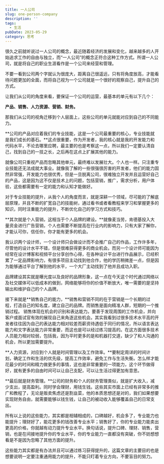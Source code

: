 ```yaml
---
title: 一人公司
slug: one-person-company
description: ''
tags:
  - 生活
pubDate: 2023-05-29
category: 思考
---
```


很久之前就听说过一人公司的概念，最近随着经济的发展和变化，越来越多的人开始追求工作的自由与独立，而“一人公司”的概念正符合这种工作方式。所谓一人公司，就是将自己的职业生涯看作是一个公司来经营和管理。


不要一看到公司两个字就认为很庞大，距离自己很遥远，只有将角度放高，才能看待问题更加的全面，而将自己视为一个公司就是一个很好的观察自己，提升自己的方式。


让我们从公司的角度来看，要保证一个公司的运营，最基本的单元有以下几个：


**产品、销售、人力资源、营销、财务。**


那我们从公司的视角迁移到个人层面上，这些公司的单元就能对应到自己的不同能力。


**公司的产品对应着我们的专业技能，这是一个公司最重要的核心，专业技能就是我们成长的基石。**这点很重要，作为开发者，我的核心就是我的开发能力和代码水平，不论去哪里应聘，最主要的也是考察这一点，所以我们一定要认清自己，找到自己的一技之长，之后再在这点上扩展其他的能力。


就像公司只重视产品而忽略其他单元，最终难以发展壮大。个人也一样。只注重专业技能还无法成就大事业。就像我了解的一些很强很厉害的开发者，他们的能力固然非常强，开发能力也很优秀，但是一旦脱离公司，很难独立开发并且运营好自己的产品，这是因为这不仅是技术上的问题，包括营销，推广，需求分析，用户体验，这些都需要有一定的能力和认知才能做好。


对于专业技能的提升，从我个人的角度而言，就是深耕一个领域，尽可能的了解底层原理，并且不断的扩宽自己的技能树，通过看书或者看教程来学习和掌握更多的知识，同时注重能力的提升，不断优化自己的学习方式和技巧。


**其次就是个人营销，这相当于个人品牌的建设。**就像麦当劳，肯德基投入大量资金进行广告营销，个人也需要不断提高在行业内的影响力，只有大家了解你，才能认可你，信任你，你才能有更多的机会。


我认识两个设计师，一个设计师只会做设计而不会推广自己的作品，工作许多年，尽管他的设计水平不错，但是很难获得更多的商业机会。而另一个设计师可能因为经常在设计博客和视频平台分享创作心得，在各种设计平台进行作品展示，已经积累了一定品牌影响力，有很多项目主动找到他合作，他的学历稍微差一点，但是因为能够通过平台了解到他的水平，一个大厂主动找到了他并且成功入职。


品牌建设其实就是曝光度以及良好的品牌形象，这一点在今天这个时代通过网络以及社交媒体可以低成本的做到，网络能够将你的价值不断放大，唯一需要的是坚持输出和维护自己的个人品牌。


接下来就是**销售自己的能力，**销售和营销不同的在于营销是一个长期的过程，打造自己的知名度，建立自己的品牌。而销售是面向精准人群，短期的一个推销过程。 销售体现在机会的识别和表达能力。要善于发现周围的工作机会，并向客户或面试官有效的展现自己来角逐这些机会。其实我看到过很多技术水平高的开发者往往因为自己的表达能力相对较差而薪资待遇低于同行的情况，所以语言表达能力和文字表达能力非常重要，而这也是可以经过练习提高的。在这方面很多技术人员能力相对较弱，包括我，因为平时更多的是和机器打交道，缺少了和人沟通的机会，所以更加需要提升。


**人力资源，对应到个人就是时间管理以及工作效率。**要制定周详的时间计划，确定工作和生活的优先级，提高工作效率，避免工作与生活失衡。怎么样才能花最少的时间和精力做更多的事情，这也是非常重要的一项能力，这个环节做得好，就有更多的自由时间可以让自己支配，可以让生活过得更加有意思。


**最后就是财务管理。**公司的财务和个人的财务管理类似，就是扩大收入，减少支出，提高盈利。同时学会理财，用钱生钱。这些其实市面上已经有非常多的推广和教程了，无论是贩卖焦虑还是割韭菜，他的本质思想还是对的，我们如果想要实现财务自由，就需要能够以钱生钱，让自己的被动收入能够覆盖自己的日常支出。


所有以上说的这些能力，其实都是相辅相成的，口碑越好，机会多了，专业能力也能提升；理财好了，能花更多的钱改善专业水平；销售好了，你的专业能力能卖出更高的价格，你就越有动力提升专业水平。换句话说，提升口碑、理财、销售，营销，也是在间接地提升你的专业水平，你的专业能力一直都没有突破，你不妨想想看是不是因为忽略了其他方面的提升。


这些能力其实都是有办法并且可以通过练习获得提升的，这篇文章的主要目的也是想要说明一定要注重通用能力的提升，不能只盯着专业方向，不要盲目的努力。
